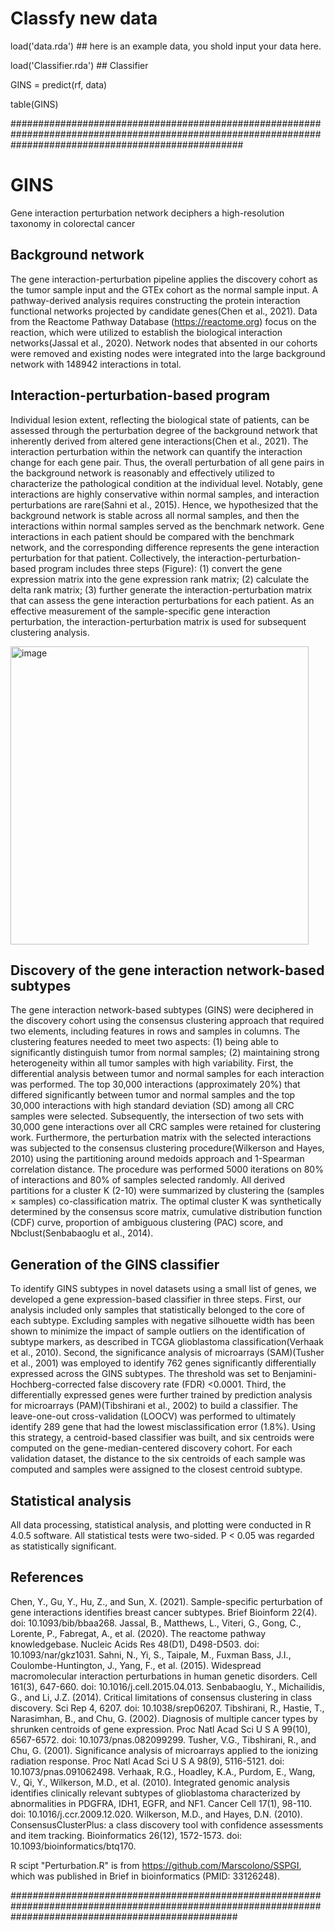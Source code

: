 # Classfy new data

load('data.rda') ## here is an example data, you shold input your data here.

load('Classifier.rda') ## Classifier

GINS = predict(rf, data)

table(GINS)

##########################################################################################################################################################

# GINS
Gene interaction perturbation network deciphers a high-resolution taxonomy in colorectal cancer

## Background network
The gene interaction-perturbation pipeline applies the discovery cohort as the tumor sample input and the GTEx cohort as the normal sample input. A pathway-derived analysis requires constructing the protein interaction functional networks projected by candidate genes(Chen et al., 2021). Data from the Reactome Pathway Database (https://reactome.org) focus on the reaction, which were utilized to establish the biological interaction networks(Jassal et al., 2020). Network nodes that absented in our cohorts were removed and existing nodes were integrated into the large background network with 148942 interactions in total.

## Interaction-perturbation-based program
Individual lesion extent, reflecting the biological state of patients, can be assessed through the perturbation degree of the background network that inherently derived from altered gene interactions(Chen et al., 2021). The interaction perturbation within the network can quantify the interaction change for each gene pair. Thus, the overall perturbation of all gene pairs in the background network is reasonably and effectively utilized to characterize the pathological condition at the individual level. Notably, gene interactions are highly conservative within normal samples, and interaction perturbations are rare(Sahni et al., 2015). Hence, we hypothesized that the background network is stable across all normal samples, and then the interactions within normal samples served as the benchmark network. Gene interactions in each patient should be compared with the benchmark network, and the corresponding difference represents the gene interaction perturbation for that patient. Collectively, the interaction-perturbation-based program includes three steps (Figure): (1) convert the gene expression matrix into the gene expression rank matrix; (2) calculate the delta rank matrix; (3) further generate the interaction-perturbation matrix that can assess the gene interaction perturbations for each patient. As an effective measurement of the sample-specific gene interaction perturbation, the interaction-perturbation matrix is used for subsequent clustering analysis.

<img width="477" alt="image" src="https://user-images.githubusercontent.com/68080738/159143569-c9b6b7d9-2634-4d02-8f6d-6020fc72d92e.png">

## Discovery of the gene interaction network-based subtypes
The gene interaction network-based subtypes (GINS) were deciphered in the discovery cohort using the consensus clustering approach that required two elements, including features in rows and samples in columns. The clustering features needed to meet two aspects: (1) being able to significantly distinguish tumor from normal samples; (2) maintaining strong heterogeneity within all tumor samples with high variability. First, the differential analysis between tumor and normal samples for each interaction was performed. The top 30,000 interactions (approximately 20%) that differed significantly between tumor and normal samples and the top 30,000 interactions with high standard deviation (SD) among all CRC samples were selected. Subsequently, the intersection of two sets with 30,000 gene interactions over all CRC samples were retained for clustering work. Furthermore, the perturbation matrix with the selected interactions was subjected to the consensus clustering procedure(Wilkerson and Hayes, 2010) using the partitioning around medoids approach and 1-Spearman correlation distance. The procedure was performed 5000 iterations on 80% of interactions and 80% of samples selected randomly. All derived partitions for a cluster K (2-10) were summarized by clustering the (samples × samples) co-classification matrix. The optimal cluster K was synthetically determined by the consensus score matrix, cumulative distribution function (CDF) curve, proportion of ambiguous clustering (PAC) score, and Nbclust(Senbabaoglu et al., 2014).

## Generation of the GINS classifier
To identify GINS subtypes in novel datasets using a small list of genes, we developed a gene expression-based classifier in three steps. First, our analysis included only samples that statistically belonged to the core of each subtype. Excluding samples with negative silhouette width has been shown to minimize the impact of sample outliers on the identification of subtype markers, as described in TCGA glioblastoma classification(Verhaak et al., 2010). Second, the significance analysis of microarrays (SAM)(Tusher et al., 2001) was employed to identify 762 genes significantly differentially expressed across the GINS subtypes. The threshold was set to Benjamini-Hochberg-corrected false discovery rate (FDR) <0.0001. Third, the differentially expressed genes were further trained by prediction analysis for microarrays (PAM)(Tibshirani et al., 2002) to build a classifier. The leave-one-out cross-validation (LOOCV) was performed to ultimately identify 289 gene that had the lowest misclassification error (1.8%). Using this strategy, a centroid-based classifier was built, and six centroids were computed on the gene-median-centered discovery cohort. For each validation dataset, the distance to the six centroids of each sample was computed and samples were assigned to the closest centroid subtype.

## Statistical analysis
All data processing, statistical analysis, and plotting were conducted in R 4.0.5 software. All statistical tests were two-sided. P < 0.05 was regarded as statistically significant.

## References
Chen, Y., Gu, Y., Hu, Z., and Sun, X. (2021). Sample-specific perturbation of gene interactions identifies breast cancer subtypes. Brief Bioinform 22(4). doi: 10.1093/bib/bbaa268.
Jassal, B., Matthews, L., Viteri, G., Gong, C., Lorente, P., Fabregat, A., et al. (2020). The reactome pathway knowledgebase. Nucleic Acids Res 48(D1), D498-D503. doi: 10.1093/nar/gkz1031.
Sahni, N., Yi, S., Taipale, M., Fuxman Bass, J.I., Coulombe-Huntington, J., Yang, F., et al. (2015). Widespread macromolecular interaction perturbations in human genetic disorders. Cell 161(3), 647-660. doi: 10.1016/j.cell.2015.04.013.
Senbabaoglu, Y., Michailidis, G., and Li, J.Z. (2014). Critical limitations of consensus clustering in class discovery. Sci Rep 4, 6207. doi: 10.1038/srep06207.
Tibshirani, R., Hastie, T., Narasimhan, B., and Chu, G. (2002). Diagnosis of multiple cancer types by shrunken centroids of gene expression. Proc Natl Acad Sci U S A 99(10), 6567-6572. doi: 10.1073/pnas.082099299.
Tusher, V.G., Tibshirani, R., and Chu, G. (2001). Significance analysis of microarrays applied to the ionizing radiation response. Proc Natl Acad Sci U S A 98(9), 5116-5121. doi: 10.1073/pnas.091062498.
Verhaak, R.G., Hoadley, K.A., Purdom, E., Wang, V., Qi, Y., Wilkerson, M.D., et al. (2010). Integrated genomic analysis identifies clinically relevant subtypes of glioblastoma characterized by abnormalities in PDGFRA, IDH1, EGFR, and NF1. Cancer Cell 17(1), 98-110. doi: 10.1016/j.ccr.2009.12.020.
Wilkerson, M.D., and Hayes, D.N. (2010). ConsensusClusterPlus: a class discovery tool with confidence assessments and item tracking. Bioinformatics 26(12), 1572-1573. doi: 10.1093/bioinformatics/btq170.

R scipt "Perturbation.R" is from https://github.com/Marscolono/SSPGI, which was published in Brief in bioinformatics (PMID: 33126248).

#########################################################################################################################################################
